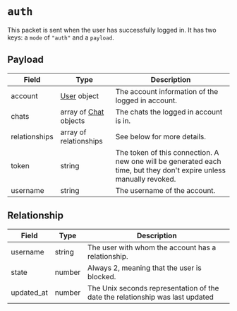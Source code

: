 # `auth`

This packet is sent when the user has successfully logged in. It has two keys: a
`mode` of `"auth"` and a `payload`.

## Payload

<!-- deno-fmt-ignore-start -->
| Field | Type | Description |
| - | - | - |
| account | [User](../../objects/user) object | The account information of the logged in account. |
| chats | array of [Chat](../../objects/chat) objects | The chats the logged in account is in. |
| relationships | array of relationships | See below for more details. |
| token | string | The token of this connection. A new one will be generated each time, but they don't expire unless manually revoked. |
| username | string | The username of the account. |
<!-- deno-fmt-ignore-end -->

## Relationship

| Field      | Type   | Description                                                                   |
| ---------- | ------ | ----------------------------------------------------------------------------- |
| username   | string | The user with whom the account has a relationship.                            |
| state      | number | Always 2, meaning that the user is blocked.                                   |
| updated_at | number | The Unix seconds representation of the date the relationship was last updated |
